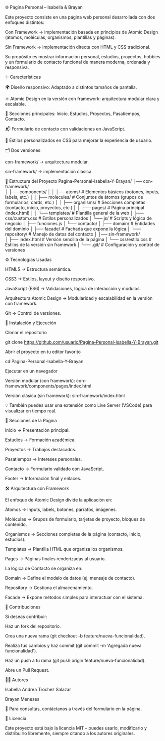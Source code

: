🌐 Página Personal – Isabella & Brayan

Este proyecto consiste en una página web personal desarrollada con dos enfoques distintos:

Con Framework → Implementación basada en principios de Atomic Design (átomos, moléculas, organismos, plantillas y páginas).

Sin Framework → Implementación directa con HTML y CSS tradicional.

Su propósito es mostrar información personal, estudios, proyectos, hobbies y un formulario de contacto funcional de manera moderna, ordenada y responsiva.



✨ Características

🌍 Diseño responsivo: Adaptado a distintos tamaños de pantalla.

⚛️ Atomic Design en la versión con framework: arquitectura modular clara y escalable.

🧾 Secciones principales: Inicio, Estudios, Proyectos, Pasatiempos, Contacto.

📬 Formulario de contacto con validaciones en JavaScript.

🎨 Estilos personalizados en CSS para mejorar la experiencia de usuario.


🗂️ Dos versiones:

con-framework/ → arquitectura modular.

sin-framework/ → implementación clásica.


📂 Estructura del Proyecto
Pagina-Personal-Isabella-Y-Brayan/
│── con-framework/            
│   ├── components/
│   │   ├── atoms/            # Elementos básicos (botones, inputs, labels, etc.)
│   │   ├── molecules/        # Conjuntos de átomos (grupos de formularios, cards, etc.)
│   │   ├── organisms/        # Secciones completas (contacto, inicio, proyectos, etc.)
│   │   ├── pages/            # Página principal (index.html)
│   │   └── templates/        # Plantilla general de la web
│   ├── css/custom.css        # Estilos personalizados
│   └── js/                   # Scripts y lógica de negocio
│       ├── funciones.js
│       └── contacto/
│           ├── domain/       # Entidades del dominio
│           ├── facade/       # Fachada que expone la lógica
│           └── repository/   # Manejo de datos del contacto
│
│── sin-framework/            
│   ├── index.html            # Versión sencilla de la página
│   └── css/estilo.css        # Estilos de la versión sin framework
│
└── .git/                     # Configuración y control de versiones

⚙️ Tecnologías Usadas

HTML5 → Estructura semántica.

CSS3 → Estilos, layout y diseño responsivo.

JavaScript (ES6) → Validaciones, lógica de interacción y módulos.

Arquitectura Atomic Design → Modularidad y escalabilidad en la versión con framework.

Git → Control de versiones.

🚀 Instalación y Ejecución

Clonar el repositorio

git clone https://github.com/usuario/Pagina-Personal-Isabella-Y-Brayan.git


Abrir el proyecto en tu editor favorito

cd Pagina-Personal-Isabella-Y-Brayan


Ejecutar en un navegador

Versión modular (con framework):
con-framework/components/pages/index.html

Versión clásica (sin framework):
sin-framework/index.html

💡 También puedes usar una extensión como Live Server (VSCode) para visualizar en tiempo real.

📑 Secciones de la Página

Inicio → Presentación principal.

Estudios → Formación académica.

Proyectos → Trabajos destacados.

Pasatiempos → Intereses personales.

Contacto → Formulario validado con JavaScript.

Footer → Información final y enlaces.

🛠️ Arquitectura con Framework

El enfoque de Atomic Design divide la aplicación en:

Átomos → Inputs, labels, botones, párrafos, imágenes.

Moléculas → Grupos de formulario, tarjetas de proyecto, bloques de contenido.

Organismos → Secciones completas de la página (contacto, inicio, estudios).

Templates → Plantilla HTML que organiza los organismos.

Pages → Páginas finales renderizadas al usuario.

La lógica de Contacto se organiza en:

Domain → Define el modelo de datos (ej. mensaje de contacto).

Repository → Gestiona el almacenamiento.

Facade → Expone métodos simples para interactuar con el sistema.

🤝 Contribuciones

Si deseas contribuir:

Haz un fork del repositorio.

Crea una nueva rama (git checkout -b feature/nueva-funcionalidad).

Realiza tus cambios y haz commit (git commit -m 'Agregada nueva funcionalidad').

Haz un push a tu rama (git push origin feature/nueva-funcionalidad).

Abre un Pull Request.

👨‍💻 Autores

Isabella Andrea Trochez Salazar

Brayan Meneses

📧 Para consultas, contáctanos a través del formulario en la página.

📜 Licencia

Este proyecto está bajo la licencia MIT – puedes usarlo, modificarlo y distribuirlo libremente, siempre citando a los autores originales.
